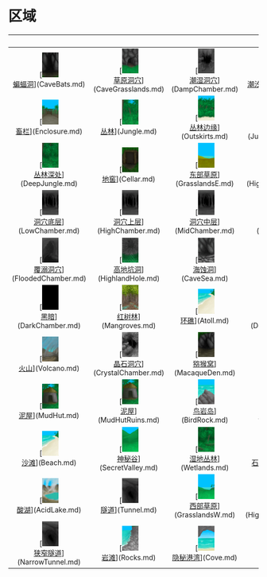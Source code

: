 # 区域  
<br>  |  <br>  |  <br>  |  <br>  
 :----:    |   :----:    |   :----:    |   :----:    
[<img decoding="async" src="Sprite/BatCave.png" href="a.md" style="max-width:50px;max-height:50px;"><br>[蝙蝠洞](CaveBats.md)](CaveBats.md)  |  [<img decoding="async" src="Sprite/GrasslandsCaveEntrance.png" href="a.md" style="max-width:50px;max-height:50px;"><br>[草原洞穴](CaveGrasslands.md)](CaveGrasslands.md)  |  [<img decoding="async" src="Sprite/DampChamber.png" href="a.md" style="max-width:50px;max-height:50px;"><br>[潮湿洞穴](DampChamber.md)](DampChamber.md)  |  [<img decoding="async" src="Sprite/TidalCave.png" href="a.md" style="max-width:50px;max-height:50px;"><br>[潮汐洞](CaveTidal.md)](CaveTidal.md)  
[<img decoding="async" src="Sprite/Coop.png" href="a.md" style="max-width:50px;max-height:50px;"><br>[畜栏](Enclosure.md)](Enclosure.md)  |  [<img decoding="async" src="Sprite/Jungle.png" href="a.md" style="max-width:50px;max-height:50px;"><br>[丛林](Jungle.md)](Jungle.md)  |  [<img decoding="async" src="Sprite/JunglePatch.png" href="a.md" style="max-width:50px;max-height:50px;"><br>[丛林边缘](Outskirts.md)](Outskirts.md)  |  [<img decoding="async" src="Sprite/JungleHighlands.png" href="a.md" style="max-width:50px;max-height:50px;"><br>[丛林高地](JungleHighlands.md)](JungleHighlands.md)  
[<img decoding="async" src="Sprite/DeepJungle.png" href="a.md" style="max-width:50px;max-height:50px;"><br>[丛林深处](DeepJungle.md)](DeepJungle.md)  |  [<img decoding="async" src="Sprite/Cellar.png" href="a.md" style="max-width:50px;max-height:50px;"><br>[地窖](Cellar.md)](Cellar.md)  |  [<img decoding="async" src="Sprite/GrasslandsEastern.png" href="a.md" style="max-width:50px;max-height:50px;"><br>[东部草原](GrasslandsE.md)](GrasslandsE.md)  |  [<img decoding="async" src="Sprite/HighlandsEastern.png" href="a.md" style="max-width:50px;max-height:50px;"><br>[东部高地](HighlandsEastern.md)](HighlandsEastern.md)  
[<img decoding="async" src="Sprite/CaveChamber.png" href="a.md" style="max-width:50px;max-height:50px;"><br>[洞穴底层](LowChamber.md)](LowChamber.md)  |  [<img decoding="async" src="Sprite/CaveChamber.png" href="a.md" style="max-width:50px;max-height:50px;"><br>[洞穴上层](HighChamber.md)](HighChamber.md)  |  [<img decoding="async" src="Sprite/CaveChamber.png" href="a.md" style="max-width:50px;max-height:50px;"><br>[洞穴中层](MidChamber.md)](MidChamber.md)  |  [<img decoding="async" src="Sprite/PlaneCrashed.png" href="a.md" style="max-width:50px;max-height:50px;"><br>[飞机残骸](PlaneCrash.md)](PlaneCrash.md)  
[<img decoding="async" src="Sprite/FloodedChamber.png" href="a.md" style="max-width:50px;max-height:50px;"><br>[覆溺洞穴](FloodedChamber.md)](FloodedChamber.md)  |  [<img decoding="async" src="Sprite/HoleDown.png" href="a.md" style="max-width:50px;max-height:50px;"><br>[高地坑洞](HighlandHole.md)](HighlandHole.md)  |  [<img decoding="async" src="Sprite/CaveEntrance.png" href="a.md" style="max-width:50px;max-height:50px;"><br>[海蚀洞](CaveSea.md)](CaveSea.md)  |  [<img decoding="async" src="Sprite/Bay.png" href="a.md" style="max-width:50px;max-height:50px;"><br>[海湾](Bay.md)](Bay.md)  
[<img decoding="async" src="Sprite/Darkness.png" href="a.md" style="max-width:50px;max-height:50px;"><br>[黑暗](DarkChamber.md)](DarkChamber.md)  |  [<img decoding="async" src="Sprite/Mangroves.png" href="a.md" style="max-width:50px;max-height:50px;"><br>[红树林](Mangroves.md)](Mangroves.md)  |  [<img decoding="async" src="Sprite/Beach.png" href="a.md" style="max-width:50px;max-height:50px;"><br>[环礁](Atoll.md)](Atoll.md)  |  [<img decoding="async" src="Sprite/DesolateBeach.png" href="a.md" style="max-width:50px;max-height:50px;"><br>[荒芜沙滩](DesolateBeach.md)](DesolateBeach.md)  
[<img decoding="async" src="Sprite/Volcano.png" href="a.md" style="max-width:50px;max-height:50px;"><br>[火山](Volcano.md)](Volcano.md)  |  [<img decoding="async" src="Sprite/CrystalChamber.png" href="a.md" style="max-width:50px;max-height:50px;"><br>[晶石洞穴](CrystalChamber.md)](CrystalChamber.md)  |  [<img decoding="async" src="Sprite/DarkCaveEntrance.png" href="a.md" style="max-width:50px;max-height:50px;"><br>[猕猴窝](MacaqueDen.md)](MacaqueDen.md)  |  [<img decoding="async" src="Sprite/RaftSailed.png" href="a.md" style="max-width:50px;max-height:50px;"><br>[木筏](Raft.md)](Raft.md)  
[<img decoding="async" src="Sprite/MudHut.png" href="a.md" style="max-width:50px;max-height:50px;"><br>[泥屋](MudHut.md)](MudHut.md)  |  [<img decoding="async" src="Sprite/MudHut.png" href="a.md" style="max-width:50px;max-height:50px;"><br>[泥屋](MudHutRuins.md)](MudHutRuins.md)  |  [<img decoding="async" src="Sprite/PointyRock.png" href="a.md" style="max-width:50px;max-height:50px;"><br>[鸟岩岛](BirdRock.md)](BirdRock.md)  |  [<img decoding="async" src="Sprite/Shed.png" href="a.md" style="max-width:50px;max-height:50px;"><br>[棚屋](Shed.md)](Shed.md)  
[<img decoding="async" src="Sprite/Beach.png" href="a.md" style="max-width:50px;max-height:50px;"><br>[沙滩](Beach.md)](Beach.md)  |  [<img decoding="async" src="Sprite/SecretValley.png" href="a.md" style="max-width:50px;max-height:50px;"><br>[神秘谷](SecretValley.md)](SecretValley.md)  |  [<img decoding="async" src="Sprite/Wetlands.png" href="a.md" style="max-width:50px;max-height:50px;"><br>[湿地丛林](Wetlands.md)](Wetlands.md)  |  [<img decoding="async" src="Sprite/StoneHut.png" href="a.md" style="max-width:50px;max-height:50px;"><br>[石屋](StoneHut.md)](StoneHut.md)  
[<img decoding="async" src="Sprite/AcidLake.png" href="a.md" style="max-width:50px;max-height:50px;"><br>[酸湖](AcidLake.md)](AcidLake.md)  |  [<img decoding="async" src="Sprite/NarrowTunnel.png" href="a.md" style="max-width:50px;max-height:50px;"><br>[隧道](Tunnel.md)](Tunnel.md)  |  [<img decoding="async" src="Sprite/Grasslands.png" href="a.md" style="max-width:50px;max-height:50px;"><br>[西部草原](GrasslandsW.md)](GrasslandsW.md)  |  [<img decoding="async" src="Sprite/Highlands.png" href="a.md" style="max-width:50px;max-height:50px;"><br>[西部高地](HighlandsWestern.md)](HighlandsWestern.md)  
[<img decoding="async" src="Sprite/NarrowTunnel.png" href="a.md" style="max-width:50px;max-height:50px;"><br>[狭窄隧道](NarrowTunnel.md)](NarrowTunnel.md)  |  [<img decoding="async" src="Sprite/RockyBeach.png" href="a.md" style="max-width:50px;max-height:50px;"><br>[岩滩](Rocks.md)](Rocks.md)  |  [<img decoding="async" src="Sprite/Cove.png" href="a.md" style="max-width:50px;max-height:50px;"><br>[隐秘港湾](Cove.md)](Cove.md)  |  [<img decoding="async" src="Sprite/CaveEntrance.png" href="a.md" style="max-width:50px;max-height:50px;"><br>[幽暗洞穴](DarkCave.md)](DarkCave.md)  
